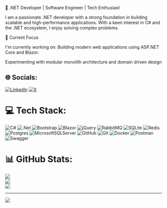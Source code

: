 🚀 .NET Developer | Software Engineer | Tech Enthusiast

I am a passionate .NET developer with a strong foundation in building scalable and high-performance applications. With a keen interest in C# and the .NET ecosystem, I enjoy solving complex problems.

🔭 Current Focus

I'm currently working on:
Building modern web applications using ASP.NET Core and Blazor.

Experimenting with modular monolith architecture and domain driven design
## 🌐 Socials:
[![LinkedIn](https://img.shields.io/badge/LinkedIn-%230077B5.svg?logo=linkedin&logoColor=white)](https://linkedin.com/in/imaan-mazreati-425241223) [![X](https://img.shields.io/badge/X-black.svg?logo=X&logoColor=white)](https://x.com/imaan_mzr) 

# 💻 Tech Stack:
![C#](https://img.shields.io/badge/c%23-%23239120.svg?style=for-the-badge&logo=csharp&logoColor=white) ![.Net](https://img.shields.io/badge/.NET-5C2D91?style=for-the-badge&logo=.net&logoColor=white) ![Bootstrap](https://img.shields.io/badge/bootstrap-%238511FA.svg?style=for-the-badge&logo=bootstrap&logoColor=white) ![Blazor](https://img.shields.io/badge/blazor-%235C2D91.svg?style=for-the-badge&logo=blazor&logoColor=white) ![jQuery](https://img.shields.io/badge/jquery-%230769AD.svg?style=for-the-badge&logo=jquery&logoColor=white) ![RabbitMQ](https://img.shields.io/badge/rabbitmq-FF6600?style=for-the-badge&logo=rabbitmq&logoColor=white) ![SQLite](https://img.shields.io/badge/sqlite-%2307405e.svg?style=for-the-badge&logo=sqlite&logoColor=white) ![Redis](https://img.shields.io/badge/redis-%23DD0031.svg?style=for-the-badge&logo=redis&logoColor=white) ![Postgres](https://img.shields.io/badge/postgres-%23316192.svg?style=for-the-badge&logo=postgresql&logoColor=white) ![MicrosoftSQLServer](https://img.shields.io/badge/Microsoft%20SQL%20Server-CC2927?style=for-the-badge&logo=microsoft%20sql%20server&logoColor=white) ![GitHub](https://img.shields.io/badge/github-%23121011.svg?style=for-the-badge&logo=github&logoColor=white) ![Git](https://img.shields.io/badge/git-%23F05033.svg?style=for-the-badge&logo=git&logoColor=white) ![Docker](https://img.shields.io/badge/docker-%230db7ed.svg?style=for-the-badge&logo=docker&logoColor=white) ![Postman](https://img.shields.io/badge/Postman-FF6C37?style=for-the-badge&logo=postman&logoColor=white) ![Swagger](https://img.shields.io/badge/-Swagger-%23Clojure?style=for-the-badge&logo=swagger&logoColor=white)
# 📊 GitHub Stats:
![](https://github-readme-stats.vercel.app/api?username=imaanmzr&theme=dark&hide_border=false&include_all_commits=false&count_private=true)<br/>
![](https://github-readme-streak-stats.herokuapp.com/?user=imaanmzr&theme=dark&hide_border=false)<br/>
![](https://github-readme-stats.vercel.app/api/top-langs/?username=imaanmzr&theme=dark&hide_border=false&include_all_commits=false&count_private=true&layout=compact)

---
[![](https://visitcount.itsvg.in/api?id=imaanmzr&icon=0&color=0)](https://visitcount.itsvg.in)

<!-- Proudly created with GPRM ( https://gprm.itsvg.in ) -->
